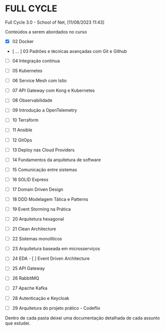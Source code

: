# FULL CYCLE
Full Cycle 3.0 - School of Net, [11/08/2023 11:43]

Conteúdos a serem abordados no curso

- [x] 02 Docker 

- [ ... ] 03 Padrões e técnicas avançadas com Git e Github 

- [ ] 04 Integração contínua 

- [ ] 05 Kubernetes 

- [ ] 06 Service Mesh com Istio 

- [ ] 07 API Gateway com Kong e Kubernetes 

- [ ] 08 Observabilidade 

- [ ] 09 Introdução a OpenTelemetry 

- [ ] 10 Terraform 

- [ ] 11 Ansible 

- [ ] 12 GitOps 

- [ ] 13 Deploy nas Cloud Providers 

- [ ] 14 Fundamentos da arquitetura de software 

- [ ] 15 Comunicação entre sistemas 

- [ ] 16 SOLID Express 

- [ ] 17 Domain Driven Design 

- [ ] 18 DDD Modelagem Tática e Patterns 

- [ ] 19 Event Storming na Prática 

- [ ] 20 Arquitetura hexagonal 

- [ ] 21 Clean Architecture 

- [ ] 22 Sistemas monolíticos 

- [ ] 23 Arquitetura baseada em microsserviços 

- [ ] 24 EDA - [ ] Event Driven Architecture 

- [ ] 25 API Gateway 

- [ ] 26 RabbitMQ 

- [ ] 27 Apache Kafka 

- [ ] 28 Autenticação e Keycloak 

- [ ] 29 Arquitetura do projeto prático - Codeflix 

Dentro de cada pasta deixei uma documentação detalhada de cada assunto que estudei.